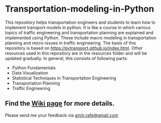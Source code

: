# Transportation-modeling-in-Python
This repository helps transportation engineers and students to learn how to implement transport models in python. It is like a course in which various topics of traffic engineering and transportation planning are explained and implemented using Python. These include macro modeling in transportation planning and micro-issues in traffic engineering. The basis of this repository is based on https://pytransport.github.io/index.html. Other resources used in this repository are in the resources folder and will be updated gradually. In general, this consists of following parts:
- Python Fundamentals 
- Data Visualization
- Statistical Techniques in Transportation Engineering
- Transportation Planning 
- Traffic Engineering

## Find the [Wiki page](https://github.com/pozapas/TranspoPy/wiki) for more details.

Please send me your feedback via amiir.rafe@gmail.com
